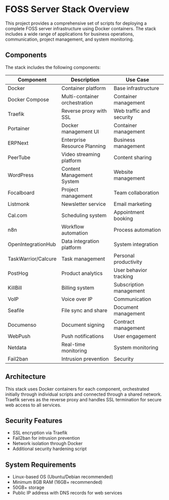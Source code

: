 # FOSS Server Stack Overview

This project provides a comprehensive set of scripts for deploying a complete FOSS server infrastructure using Docker containers. The stack includes a wide range of applications for business operations, communication, project management, and system monitoring.

## Components

The stack includes the following components:

| Component | Description | Use Case |
|-----------|-------------|----------|
| Docker | Container platform | Base infrastructure |
| Docker Compose | Multi-container orchestration | Container management |
| Traefik | Reverse proxy with SSL | Web traffic and security |
| Portainer | Docker management UI | Container management |
| ERPNext | Enterprise Resource Planning | Business management |
| PeerTube | Video streaming platform | Content sharing |
| WordPress | Content Management System | Website management |
| Focalboard | Project management | Team collaboration |
| Listmonk | Newsletter service | Email marketing |
| Cal.com | Scheduling system | Appointment booking |
| n8n | Workflow automation | Process automation |
| OpenIntegrationHub | Data integration platform | System integration |
| TaskWarrior/Calcure | Task management | Personal productivity |
| PostHog | Product analytics | User behavior tracking |
| KillBill | Billing system | Subscription management |
| VoIP | Voice over IP | Communication |
| Seafile | File sync and share | Document management |
| Documenso | Document signing | Contract management |
| WebPush | Push notifications | User engagement |
| Netdata | Real-time monitoring | System monitoring |
| Fail2ban | Intrusion prevention | Security |

## Architecture

This stack uses Docker containers for each component, orchestrated initially through individual scripts and connected through a shared network. Traefik serves as the reverse proxy and handles SSL termination for secure web access to all services.

## Security Features

- SSL encryption via Traefik
- Fail2ban for intrusion prevention
- Network isolation through Docker
- Additional security hardening script

## System Requirements

- Linux-based OS (Ubuntu/Debian recommended)
- Minimum 8GB RAM (16GB+ recommended)
- 50GB+ storage
- Public IP address with DNS records for web services
